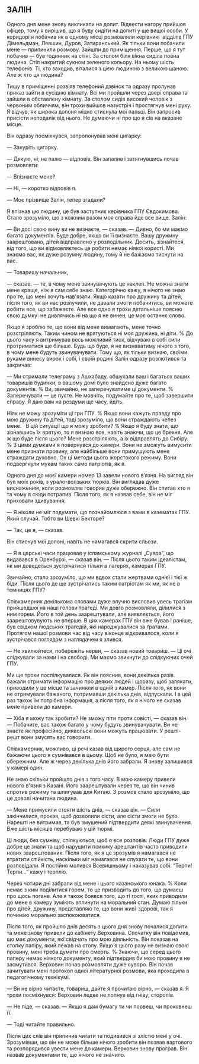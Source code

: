 ## ЗАЛІН

Одного дня мене знову викликали на допит.
Відвести нагору прийшов офіцер, тому я вирішив, що я буду сидіти на допиті у ще вищої особи.
У коридорі я побачив як в одному місці розмовляли керівникі  відділів ГПУ Дімельдман, Левшин, Дуров, Затиранський.
Як тільки вони побачили мене — припинили розмову.
Зайшли до приміщення.
Перше, що я тут побачив — був годинник на стіні.
За столом біля вікна сиділа повна людина.
Стіл накритий сукном зеленого кольору.
На ньому шість телефонів.
Ті, хто заходив, віталися з цією людиною з великою шаною.
Але ж хто ця людина?

Тишу в приміщенні розвіяв телефоний дзвінок та одразу пролунав приказ зайти в сусідню кімнату.
Всі ми пройшли через двері справа та зайшли в обставлену кімнату.
За столом сидів високий чоловік з червоним обличчям, він трохи вийшов назустріч і простягнув мені руку.
Я відчув, як широка долоня міцно стиснула мої пальці.
Він запросив присісти неподалік від нього.
Не думаючи ні про що я сів на вказане місце.

Він одразу посміхнувся, запропонував мені цигарку:

— Закуріть цигарку.

— Дякую, ні, не палю — відповів.
Він запалив і затягнувшись почав розмовляти:

— Впізнаєте мене?

— Ні, — коротко відповів я.

— Моє прізвище Залін, тепер згадали?

Я впізнав цю людину, це був заступник керівника ГПУ Євдокимова.
Стало зрозуміло, що з кожним разом моя справа йде все вище.
Залін:

— Ви досі свою вину ви не визнаєте, — сказав. — Дивно, бо ми маємо багато документів.
Буде добре, якщо ви її визнаєте.
Вашу дружину заарештовано, дітей відправлено у розподільник.
Досить, зізнайтеся, від того, що ви відмовляєтесь це робити немає ніякої користі.
Ми знаємо вас, як дуже розумну людину, тому й не бажаємо тиснути на вас.

— Товаришу начальник,

— сказав. — те, в чому мене звинувачують це наклеп.
Не можна знати мене краще, ніж я сам себе знаю.
Категорічно кажу, я нічого не знаю про те, що мені хочуть нав'язати.
Якщо казати про дружину та дітей, після того, як ви нас розлучили, не давали змоги побачитись, ви можете робити все, що забажаєте.
Але все одно я трохи детальніше поясню свою думку: не дивлячись ні на що я не винен, це моє останнє слово.

Якщо я зроблю те, що вони від мене вимагають, мене точно розстріляють.
Таким чином не врятуються ні моя дружина, ні діти.
% До цього часу я витримував весь можливий тиск, вiдчуваю в собi сили протриматися ще бiльше.
Будь що буде, я не визнаватиму нічого з того, в чому мене будуть звинувачувати.
Тому що, як тільки визнаю, своїми руками винесу вирок і собі, і своїй родині
Залін одразу розлютився та закричав:

— Ми отримали телеграму з Ашхабаду, обшукали ваш і багатьох ваших товаришів будинки, в вашому домі було знайдено дуже багато документів.
% Ви, звичайно, не заперечуватиме ці документи.
% Заперечувати — це пусте.
Не мовчіть, подумайте про те, щоб завершити справу.
Я даю вам на роздуми ще часу, йдіть.

Ніяк не можу зрозуміти цi гри ГПУ.
% Якщо вони кажуть правду про мою дружину та дітей, тоді зрозуміло, що вони страждають чепез мене.  
В цій ситуації що я можу зробити?
% Якщо я буду знати, що зiзнавшись їх врятую, то я визнаю все, навіть знаючи, що це брехня.
Але ж що буде після цього?
Мене розстріляють, а іх відправлять до Сибіру.
% З цими думками я повернувся до камери.
Вони не зможуть вимусити мене признати провину, але найбільше вони примушують мене страждати духовно.
Ох ці методи цього жорстокого режиму.
Вони подвергнули мукам таких само патріотів, як я.

Одного дня до моєї камери номер 13 завели нового в’язня.
На вигляд він був моїх років, з урало-волзьких тюрків.
Він виглядав дуже виснаженим, коли розмовляв говорив дуже обережно.
Він спитав хто я та чому я сюди потрапив.
Після того, як я назвав себе, він не міг приховати здивування:

— Я ніколи не міг подумати, що познайомлюся з вами в казематах ГПУ.
Який случай.
Тобто ви Шевкі Бекторе?

— Так, це я, — сказав.

Він стиснув мої долоні, навіть не намагався скрити сльози.

— Я в царські часи працював у ісламському журналі „Сувра”, що видавався в Оренбурзі, — сказав він. — Після цього таким ідеалістам, як ми доведеться зустрічатися тільки в лагерях, камерах ГПУ.

Звичайно, стало зрозуміло, що ми вдвох стали жертвами однієї і тієї ж біди.
Після цього де ще зустрічатись таким патріотам як ми, як не в темницях ГПУ?

Співкамерник декількома словами дуже влучно висловив увесь трагізм прийшедшої на наші голови трагеді.
Ми довго розмовляли, ділилися з ним горем.
Його в той день заарештували, але виявляється, його заарештовувують не вперше.
В цих камерах ГПУ він вже бував і раніше, був свідком людських трагедій, які народжувалися за ґратами.
Протягом нашої розмови час від часу віконце відкривалося, коли я зустрічався поглядом з наглядачем я злився.

— Не хвилюйтеся, побережіть нерви, — сказав новий товариш. — Ці очі слідкували за нами і на свободі.
Ми маємо звикнути до слідкуючих очей ГПУ.

Ми ще трохи поспілкувалися.
Як він пояснив, вони декілька разів бажали отримати інформацію про деяких людей і щоразу, щоб залякати, приводили у це місце та зачиняли в одній з камер.
Після того, як вони не отримували бажаного, потримавши декілька днів, відпускали.
І в цей раз також їм потрібна інформація, а після того, як я нічого не сказав мене привели до камери.

— Хіба я можу так зробити?
Не зможу піти проти совісті, — сказав він. — Побачите, вас також багато у чому будуть звинувачувати.
Ви не знаєте як професійно, диявольскі вони можуть працювати.
У решті-решт вони змусять вас говорити.

Співкамерник, можливо, ці речі казав від щирого серця, але сам не бажаючи цього я сумнівався в цьому.
Щоб не було, я маю бути обережним.
Але ж через декілька днів його забрали.
Я знову залишився у камері один.

Не знаю скільки пройшло днів з того часу.
В мою камеру привели нового в'язня з Казані.
Його заарештували через те, що він чинив спротив режиму та шпигував для Китаю.
З розмов стало зрозуміло, що це доволі начитана людина.

— Мене примусили стояти шість днів, — сказав він. — Сили закінчилися, прохав, щоб дозволили сісти, але сісти змоги не було.
Нарешті не витримав, та був змушений підтвердити деякі звинувачення.
Вже шість місяців перебуваю у цій тюрмі.

Ці люди, без сумніву, спілкуються, щоб я все розповів.
Люди ГПУ дуже добре це знали та щоб нарушити психику арештантів часто приводили нових заарештованих.
Після того, як я це зрозумів я намагався не втратити стійкість, наскільки міг намагався не слухати те, що вони розповідали.
Я постійно молився Всевишньому і наказував собі: “Терпи! Терпи...” кажу і терплю.

Через чотири дні забрали від мене і цього казанського юнака.
% Коли немає з ким подiлитися горем, то це призводить до того, що думаєш про щось погане.
Але я також боявся того, що ті гості, яких приводили до мене в камеру зуміють вплинути на моральний стан.
Думаю тільки про дітей, дружину, представляю те, що вони живі-здорові, так я починаю морально заспокоюватися.

Після того, як пройшло днів десять з цього дня знову почалися допити та мене знову привели до кабінету Верховина.
Спочатку він повідомив, що має документи, які свідчать про мою діяльність.
Він показав на стопку папіру, який лежав на столу.
Якщо я цього разу не визнаю свою провину, мені треба думати про смерть.
% Знаючи, що серед цього паперу немає ніякого документу, який підтвердив би мою провину я не засмутився.
Верховин почав розмовляти дуже суворо.
Він почав зачитувати мені протокол одної літературної розмови, яка проходила в педагогічному технікумі.

— Ви не вірно читаєте, товариш, дайте я прочитаю вірно, — сказав я.
Я трохи посміхнувся:
Верховин ледве не лопнув від гніву, сторопів.

— Не піде, — сказав. — Якщо я дам бумагу ти чи порвеш, чи проковнеш її.

— Тоді читайте правильно.

Після цих слів він припинив читати та подивився зі злістю мені у очі.
Зрозумівши, що він не може більше нічого зробити він позвав вартового та розпорядився увести мене до камери.
Верховин знову програв.
Він назвав документами те, що нічого не значило.

